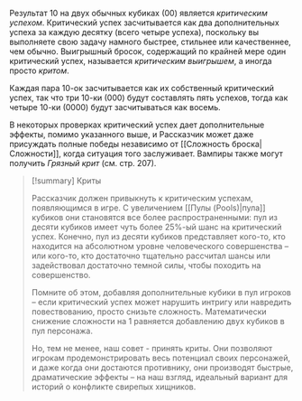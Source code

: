 Результат 10 на двух обычных кубиках (00) является *критическим успехом*. Критический успех засчитывается как два дополнительных успеха за каждую десятку (всего четыре успеха), поскольку вы выполняете свою задачу намного быстрее, стильнее или качественнее, чем обычно. Выигрышный бросок, содержащий по крайней мере один критический успех, называется *критическим выигрышем*, а иногда просто *критом*.

Каждая пара 10-ок засчитывается как их собственный критический успех, так что три 10-ки (000) будут составлять пять успехов, тогда как четыре 10-ки (0000) будут засчитываться как восемь. 

В некоторых проверках критический успех дает дополнительные эффекты, помимо указанного выше, и Рассказчик может даже присуждать полные победы независимо от [[Сложность броска|Сложности]], когда ситуация того заслуживает. Вампиры также могут получить *Грязный крит* (см. стр. 207).


> [!summary] Криты
> 
> Рассказчик должен привыкнуть к критическим успехам, появляющимся в игре. С увеличением [[Пулы (Pools)|пула]] кубиков они становятся все более распространенными: пул из десяти кубиков имеет чуть более 25%-ый шанс на критический успех. Конечно, пул из десяти кубиков представляет кого-то, кто находится на абсолютном уровне человеческого совершенства – или кого-то, кто достаточно тщательно рассчитал шансы или задействовал достаточно темной силы, чтобы походить на совершенство. 
> 
> Помните об этом, добавляя дополнительные кубики в пул игроков – если критический успех может нарушить интригу или навредить повествованию, просто снизьте сложность. Математически снижение сложности на 1 равняется добавлению двух кубиков в пул персонажа. 
> 
> Но, тем не менее, наш совет - принять криты. Они позволяют игрокам продемонстрировать весь потенциал своих персонажей, и даже когда они достаются противнику, они производят быстрые, драматические эффекты – на наш взгляд, идеальный вариант для историй о конфликте свирепых хищников.